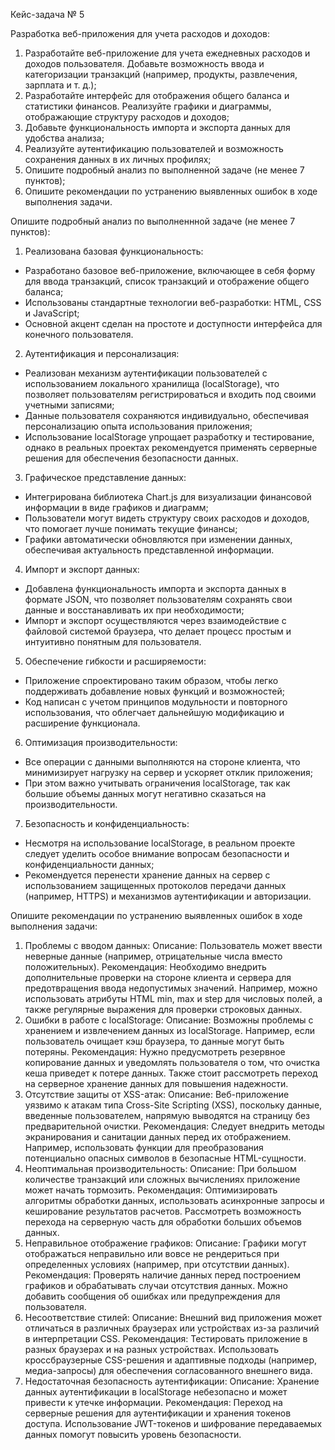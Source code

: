 Кейс-задача № 5

Разработка веб-приложения для учета расходов и доходов:
1. Разработайте веб-приложение для учета ежедневных расходов и доходов пользователя. Добавьте возможность ввода и категоризации транзакций (например, продукты, развлечения, зарплата и т. д.);
2. Разработайте интерфейс для отображения общего баланса и статистики финансов. Реализуйте графики и диаграммы, отображающие структуру расходов и доходов;
3. Добавьте функциональность импорта и экспорта данных для удобства анализа;
4. Реализуйте аутентификацию пользователей и возможность сохранения данных в их личных профилях;
5. Опишите подробный анализ по выполненной задаче (не менее 7 пунктов);
6. Опишите рекомендации по устранению выявленных ошибок в ходе выполнения задачи.

Опишите подробный анализ по выполненнной задаче (не менее 7 пунктов):
1. Реализована базовая функциональность:
- Разработано базовое веб-приложение, включающее в себя форму для ввода транзакций, список транзакций и отображение общего баланса;
- Использованы стандартные технологии веб-разработки: HTML, CSS и JavaScript;
- Основной акцент сделан на простоте и доступности интерфейса для конечного пользователя.
2. Аутентификация и персонализация:
- Реализован механизм аутентификации пользователей с использованием локального хранилища (localStorage), что позволяет пользователям регистрироваться и входить под своими учетными записями;
- Данные пользователя сохраняются индивидуально, обеспечивая персонализацию опыта использования приложения;
- Использование localStorage упрощает разработку и тестирование, однако в реальных проектах рекомендуется применять серверные решения для обеспечения безопасности данных.
3. Графическое представление данных:
- Интегрирована библиотека Chart.js для визуализации финансовой информации в виде графиков и диаграмм;
- Пользователи могут видеть структуру своих расходов и доходов, что помогает лучше понимать текущие финансы;
- Графики автоматически обновляются при изменении данных, обеспечивая актуальность представленной информации.
4. Импорт и экспорт данных:
- Добавлена функциональность импорта и экспорта данных в формате JSON, что позволяет пользователям сохранять свои данные и восстанавливать их при необходимости;
- Импорт и экспорт осуществляются через взаимодействие с файловой системой браузера, что делает процесс простым и интуитивно понятным для пользователя.
5. Обеспечение гибкости и расширяемости:
- Приложение спроектировано таким образом, чтобы легко поддерживать добавление новых функций и возможностей;
- Код написан с учетом принципов модульности и повторного использования, что облегчает дальнейшую модификацию и расширение функционала.
6. Оптимизация производительности:
- Все операции с данными выполняются на стороне клиента, что минимизирует нагрузку на сервер и ускоряет отклик приложения;
- При этом важно учитывать ограничения localStorage, так как большие объемы данных могут негативно сказаться на производительности.
7. Безопасность и конфиденциальность:
- Несмотря на использование localStorage, в реальном проекте следует уделить особое внимание вопросам безопасности и конфиденциальности данных;
- Рекомендуется перенести хранение данных на сервер с использованием защищенных протоколов передачи данных (например, HTTPS) и механизмов аутентификации и авторизации.

Опишите рекомендации по устранению выявленных ошибок в ходе выполнения задачи:
1. Проблемы с вводом данных:
Описание: Пользователь может ввести неверные данные (например, отрицательные числа вместо положительных).
Рекомендация: Необходимо внедрить дополнительные проверки на стороне клиента и сервера для предотвращения ввода недопустимых значений. Например, можно использовать атрибуты HTML min, max и step для числовых полей, а также регулярные выражения для проверки строковых данных.
2. Ошибки в работе с localStorage:
Описание: Возможны проблемы с хранением и извлечением данных из localStorage. Например, если пользователь очищает кэш браузера, то данные могут быть потеряны.
Рекомендация: Нужно предусмотреть резервное копирование данных и уведомлять пользователя о том, что очистка кеша приведет к потере данных. Также стоит рассмотреть переход на серверное хранение данных для повышения надежности.
3. Отсутствие защиты от XSS-атак:
Описание: Веб-приложение уязвимо к атакам типа Cross-Site Scripting (XSS), поскольку данные, введенные пользователем, напрямую выводятся на страницу без предварительной очистки.
Рекомендация: Следует внедрить методы экранирования и санитации данных перед их отображением. Например, использовать функции для преобразования потенциально опасных символов в безопасные HTML-сущности.
4. Неоптимальная производительность:
Описание: При большом количестве транзакций или сложных вычислениях приложение может начать тормозить.
Рекомендация: Оптимизировать алгоритмы обработки данных, использовать асинхронные запросы и кеширование результатов расчетов. Рассмотреть возможность перехода на серверную часть для обработки больших объемов данных.
5. Неправильное отображение графиков:
Описание: Графики могут отображаться неправильно или вовсе не рендериться при определенных условиях (например, при отсутствии данных).
Рекомендация: Проверять наличие данных перед построением графиков и обрабатывать случаи отсутствия данных. Можно добавить сообщения об ошибках или предупреждения для пользователя.
6. Несоответствие стилей:
Описание: Внешний вид приложения может отличаться в различных браузерах или устройствах из-за различий в интерпретации CSS.
Рекомендация: Тестировать приложение в разных браузерах и на разных устройствах. Использовать кроссбраузерные CSS-решения и адаптивные подходы (например, медиа-запросы) для обеспечения согласованного внешнего вида.
7. Недостаточная безопасность аутентификации:
Описание: Хранение данных аутентификации в localStorage небезопасно и может привести к утечке информации.
Рекомендация: Переход на серверные решения для аутентификации и хранения токенов доступа. Использование JWT-токенов и шифрование передаваемых данных помогут повысить уровень безопасности.
